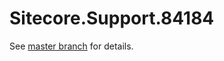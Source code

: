 # Sitecore.Support.84184

See [master branch](https://github.com/sitecoresupport/Sitecore.Support.84184) for details.
